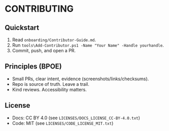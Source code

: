 # CONTRIBUTING

## Quickstart
1) Read `onboarding/Contributor-Guide.md`.
2) Run `tools\Add-Contributor.ps1 -Name "Your Name" -Handle yourhandle`.
3) Commit, push, and open a PR.

## Principles (BPOE)
- Small PRs, clear intent, evidence (screenshots/links/checksums).
- Repo is source of truth. Leave a trail.
- Kind reviews. Accessibility matters.

## License
- Docs: CC BY 4.0 (see `LICENSES/DOCS_LICENSE_CC-BY-4.0.txt`)
- Code: MIT (see `LICENSES/CODE_LICENSE_MIT.txt`)
